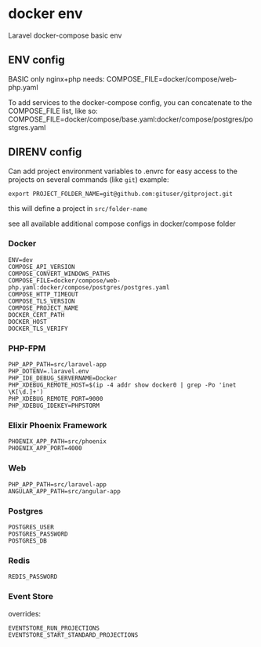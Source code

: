 # docker env

Laravel docker-compose basic env

## ENV config

BASIC only nginx+php needs:
COMPOSE_FILE=docker/compose/web-php.yaml

To add services to the docker-compose config, you can concatenate to the COMPOSE_FILE list, like so:
COMPOSE_FILE=docker/compose/base.yaml:docker/compose/postgres/postgres.yaml

## DIRENV config

Can add project environment variables to .envrc for easy access to the projects on several commands (like `git`)
example:

```
export PROJECT_FOLDER_NAME=git@github.com:gituser/gitproject.git
```
this will define a project in `src/folder-name`

see all available additional compose configs in docker/compose folder

### Docker

```
ENV=dev
COMPOSE_API_VERSION
COMPOSE_CONVERT_WINDOWS_PATHS
COMPOSE_FILE=docker/compose/web-php.yaml:docker/compose/postgres/postgres.yaml
COMPOSE_HTTP_TIMEOUT
COMPOSE_TLS_VERSION
COMPOSE_PROJECT_NAME
DOCKER_CERT_PATH
DOCKER_HOST
DOCKER_TLS_VERIFY
```

### PHP-FPM

```
PHP_APP_PATH=src/laravel-app
PHP_DOTENV=.laravel.env
PHP_IDE_DEBUG_SERVERNAME=Docker
PHP_XDEBUG_REMOTE_HOST=$(ip -4 addr show docker0 | grep -Po 'inet \K[\d.]+')
PHP_XDEBUG_REMOTE_PORT=9000
PHP_XDEBUG_IDEKEY=PHPSTORM
```

### Elixir Phoenix Framework

```
PHOENIX_APP_PATH=src/phoenix
PHOENIX_APP_PORT=4000
```

### Web

```
PHP_APP_PATH=src/laravel-app
ANGULAR_APP_PATH=src/angular-app
```

### Postgres

```
POSTGRES_USER
POSTGRES_PASSWORD
POSTGRES_DB
```

### Redis

```
REDIS_PASSWORD
```

### Event Store

overrides:
```
EVENTSTORE_RUN_PROJECTIONS
EVENTSTORE_START_STANDARD_PROJECTIONS
```